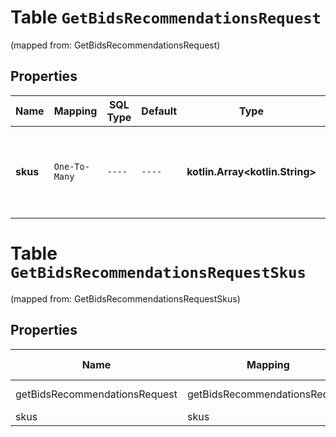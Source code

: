 
# Table `GetBidsRecommendationsRequest`
(mapped from: GetBidsRecommendationsRequest)

## Properties
Name | Mapping | SQL Type | Default | Type | Description | Notes
---- | ------- | -------- | ------- | ---- | ----------- | -----
**skus** | `One-To-Many` | `----` | `----`  | **kotlin.Array&lt;kotlin.String&gt;** | Список товаров, для которых нужно получить рекомендации по ставкам.  | 


# **Table `GetBidsRecommendationsRequestSkus`**
(mapped from: GetBidsRecommendationsRequestSkus)

## Properties
Name | Mapping | SQL Type | Default | Type | Description | Notes
---- | ------- | -------- | ------- | ---- | ----------- | -----
getBidsRecommendationsRequest | getBidsRecommendationsRequest | long | | kotlin.Long | Primary Key | *one*
skus | skus | text | | kotlin.String | Foreign Key | *many*



